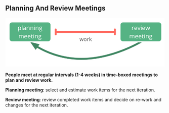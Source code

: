 ## Planning And Review Meetings

![right,fit](img/meetings/planning-review.png)

**People meet at regular intervals (1-4 weeks) in time-boxed meetings to plan and review work.**

**Planning meeting**: select and estimate work items for the next iteration.

**Review meeting**: review completed work items and decide on re-work and changes for the next iteration.
